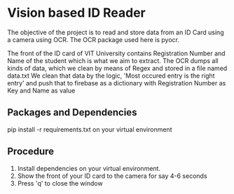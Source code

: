 # Vision based ID Reader

The objective of the project is to read and store data from an ID Card using a camera using OCR. The OCR package used here is pyocr.

The front of the ID card of VIT University contains Registration Number and Name of the student which is what we aim to extract. 
The OCR dumps all kinds of data, which we clean by means of Regex and stored in a file named data.txt
We clean that data by the logic, 'Most occured entry is the right entry' and push that to firebase as a dictionary with Registration Number as Key and Name as value

## Packages and Dependencies
pip install -r requirements.txt on your virtual environment

## Procedure
1. Install dependencies on your virtual environment.
2. Show the front of your ID card to the camera for say 4-6 seconds 
3. Press 'q' to close the window
